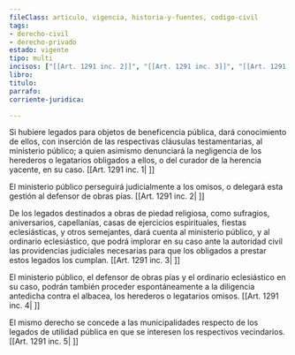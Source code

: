 ```yaml
---
fileClass: articulo, vigencia, historia-y-fuentes, codigo-civil
tags:
- derecho-civil
- derecho-privado
estado: vigente
tipo: multi
incisos: ["[[Art. 1291 inc. 2]]", "[[Art. 1291 inc. 3]]", "[[Art. 1291 inc. 4]]", "[[Art. 1291 inc. 1]]", "[[Art. 1291 inc. 5]]"]
libro:
titulo:
parrafo:
corriente-juridica:

---
```

Si hubiere legados para objetos de beneficencia pública, dará conocimiento de ellos, con inserción de las respectivas cláusulas testamentarias, al ministerio público; a quien asimismo denunciará la negligencia de los herederos o legatarios obligados a ellos, o del curador de la herencia yacente, en su caso. [[Art. 1291 inc. 1| ]]

El ministerio público perseguirá judicialmente a los omisos, o delegará esta gestión al defensor de obras pías. [[Art. 1291 inc. 2| ]]

De los legados destinados a obras de piedad religiosa, como sufragios, aniversarios, capellanías, casas de ejercicios espirituales, fiestas eclesiásticas, y otros semejantes, dará cuenta al ministerio público, y al ordinario eclesiástico, que podrá implorar en su caso ante la autoridad civil las providencias judiciales necesarias para que los obligados a prestar estos legados los cumplan. [[Art. 1291 inc. 3| ]]

El ministerio público, el defensor de obras pías y el ordinario eclesiástico en su caso, podrán también proceder espontáneamente a la diligencia antedicha contra el albacea, los herederos o legatarios omisos. [[Art. 1291 inc. 4| ]]

El mismo derecho se concede a las municipalidades respecto de los legados de utilidad pública en que se interesen los respectivos vecindarios. [[Art. 1291 inc. 5| ]]